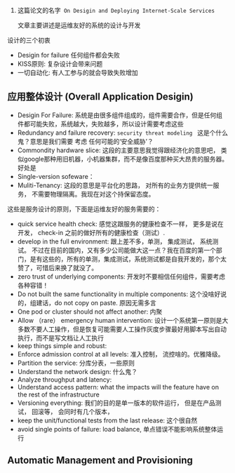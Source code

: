 1. 这篇论文的名字` On Desigin and Deploying Internet-Scale Services`

   文章主要讲述是运维友好的系统的设计与开发

设计的三个初衷 

* Desigin for failure  任何组件都会失败
* KISS原则: 复杂设计会带来问题
* 一切自动化: 有人工参与的就会导致失败增加

## 应用整体设计 (Overall Application Desigin)
* Desigin For Failure: 系统是由很多组件组成的，组件需要合作，但是任何组件都可能失败，系统越大，失败越多，所以设计需要考虑这些
* Redundancy and failure recovery:  `security threat modeling ` 这是个什么鬼？意思是我们需要 考虑 任何可能的‘安全威胁’？
* Commondity hardware slice: 这段的主要意思我觉得跟经济化的意思吧， 类似google那种用旧机器，小机器集群，而不是像百度那种买大昂贵的服务器。 好处是
* Single-version sofeware： 
* Muliti-Tenancy: 这段的意思是平台化的思路， 对所有的业务方提供统一服务， 不需要物理隔离。我现在对这个持保留态度。

这些是服务设计的原则，下面是运维友好的服务需要的： 

* quick service health check: 感觉这跟服务的健康检查不一样， 更多是说在开发， check-in 之前的做好所有的健康检查（测试）.
* develop in the full environment:   跟上差不多，单测， 集成测试， 系统测试。 不过在目前的国内，又有多少公司能做大这一点？我在百度的第一个部门，是有这些的，所有的单测，集成测试，系统测试都是自我开发的，那个太赞了，可惜后来换了就没了。
* zero trust of underlying components: 开发时不要相信任何组件，需要考虑各种容错！
* Do not built the same functionality in multiple components: 这个没啥好说的，组建话，do not copy on paste. 原因无需多言
* One pod or cluster should not affect another: 内聚
* Allow （rare） emergency human intervention: 设计一个系统第一原则是大多数不要人工操作，但是恢复可能需要人工操作灰度步骤最好用脚本写出自动执行，而不是写文档让人工执行
* keep things simple and robust: 
* Enforce admission control at all levels: 准入控制， 流控啥的。优雅降级。
* Partition the service: 分库分表，一些原则
* Understand the network design:  什么鬼？
* Analyze throughput and latency: 
* Understand access pattern: what the impacts will the feature have on the rest of the infrastructure
* Versioning everything: 我们的目的是单一版本的软件运行， 但是在产品测试， 回滚等， 会同时有几个版本，
* keep the unit/functional tests from the last release: 这个很自然
* avoid single points of failure: load balance, 单点错误不能影响系统整体运行

## Automatic Management and Provisioning
